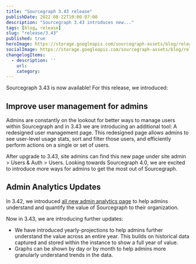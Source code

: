 ```yaml
---
title: "Sourcegraph 3.43 release"
publishDate: 2022-08-22T10:00-07:00
description: "Sourcegraph 3.43 introduces new..."
tags: [blog, release]
slug: "release/3.43"
published: true
heroImage: https://storage.googleapis.com/sourcegraph-assets/blog/release-post/3.43/sourcegraph-3-43.png
socialImage: https://storage.googleapis.com/sourcegraph-assets/blog/release-post/3.43/sourcegraph-3-43.png
changelogItems:
  - description: ''
    url: 
    category: 
---
```


Sourcegraph 3.43 is now available! For this release, we introduced:

## Improve user management for admins

Admins are constantly on the lookout for better ways to manage users within Sourcegraph and in 3.43 we are introducing an additional tool: A redesigned user management page. This redesigned page allows admins to see user-level usage stats, sort and filter those users, and efficiently perform actions on a single or set of users. 

After upgrade to 3.43, site admins can find this new page under site admin > Users & Auth > Users. Looking towards Sourcegraph 4.0, we are excited to introduce more ways for admins to get the most out of Sourcegraph. 

## Admin Analytics Updates

In 3.42, we introduced [all new admin analytics page](https://storage.googleapis.com/sourcegraph-assets/blog/release-post/3.42/admin_analytics_v2.png) to help admins understand and quantify the value of Sourcegraph to their organization. 

Now in 3.43, we are introducing further updates: 
- We have introduced yearly-projections to help admins further understand the value across an entire year. This builds on historical data captured and stored within the instance to show a full year of value. 
- Graphs can be shown by day or by month to help admins more granularly understand trends in the data. 